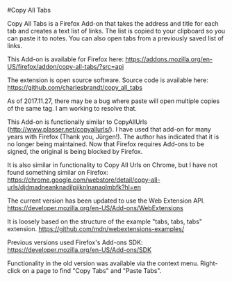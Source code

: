 #Copy All Tabs

Copy All Tabs is a Firefox Add-on that takes the address and title for each tab and creates a text list of links. The list is copied to your clipboard so you can paste it to notes. You can also open tabs from a previously saved list of links.

This Add-on is available for Firefox here:
https://addons.mozilla.org/en-US/firefox/addon/copy-all-tabs/?src=api

The extension is open source software. Source code is available here:
https://github.com/charlesbrandt/copy_all_tabs

As of 2017.11.27, there may be a bug where paste will open multiple copies of the same tag. I am working to resolve that. 

This Add-on is functionally similar to CopyAllUrls (http://www.plasser.net/copyallurls/). I have used that add-on for many years with Firefox (Thank you, Jürgen!). The author has indicated that it is no longer being maintained. Now that Firefox requires Add-ons to be signed, the original is being blocked by Firefox.

It is also similar in functionality to Copy All Urls on Chrome, but I have not found something similar on Firefox:
https://chrome.google.com/webstore/detail/copy-all-urls/djdmadneanknadilpjiknlnanaolmbfk?hl=en


The current version has been updated to use the Web Extension API. 
https://developer.mozilla.org/en-US/Add-ons/WebExtensions

It is loosely based on the structure of the example "tabs, tabs, tabs" extension.
https://github.com/mdn/webextensions-examples/



Previous versions used Firefox's Add-ons SDK:
https://developer.mozilla.org/en-US/Add-ons/SDK

Functionality in the old version was available via the context menu. Right-click on a page to find "Copy Tabs" and "Paste Tabs". 

